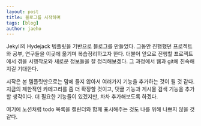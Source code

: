 ```yaml
---
layout: post
title: 블로그를 시작하며
tags: [blog]
author: jaeho
---
```


Jekyll의 Hydejack 템플릿을 기반으로 블로그를 만들었다.
그동안 진행했던 프로젝트와 공부, 연구들을 이곳에 옮기며 복습정리하고자 한다. 더불어 앞으로 진행할 프로젝트에서 겪을 시행착오와 새로운 정보들을 잘 정리해보겠다.
그 과정에서 웹과 git에 친숙해지길 기대한다.

시작은 본 템플릿만으로는 맘에 들지 않아서 여러가지 기능을 추가하는 것이 될 것 같다.
지금의 제한적인 카테고리를 좀 더 확장할 것이고, 댓글 기능과 게시물 검색 기능을 추가할 생각이다.
더 필요한 기능들이 있겠지만, 차차 추가해보도록 하겠다.

여기에 노션처럼 todo 목록을 캘린더와 함께 표시해주는 것도 나를 위해 나쁘지 않을 것 같다.